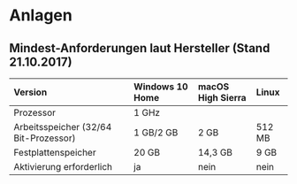 # Anlagen

## Mindest-Anforderungen laut Hersteller \(Stand 21.10.2017\)

| Version | Windows 10 Home | macOS High Sierra | Linux |
| :--- | :--- | :--- | :--- |
| Prozessor | 1 GHz |  |  |
| Arbeitsspeicher \(32/64 Bit-Prozessor\) | 1 GB/2 GB | 2 GB | 512 MB |
| Festplattenspeicher | 20 GB | 14,3 GB | 9 GB |
| Aktivierung erforderlich | ja | nein | nein |



